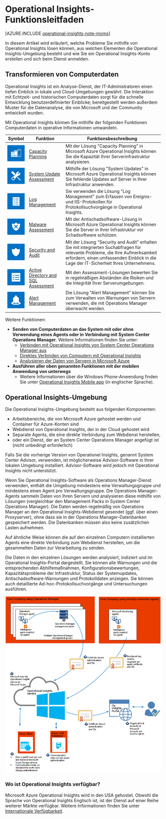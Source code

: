 <properties
	pageTitle="Operational Insights-Funktionsleitfaden"
	description="Operational Insights ist ein Analyse-Dienst, der IT-Administratoren einen tiefen Einblick in lokale und Cloud-Umgebungen gewährt. Die Interaktion mit Echtzeit- und historischen Computerdaten sorgt für die schnelle Entwicklung benutzerdefinierter Einblicke; bereitgestellt werden außerdem Muster für die Datenanalyse, die von Microsoft und der Community entwickelt wurden."
	services="operational-insights"
	documentationCenter=""
	authors="bandersmsft"
	manager="jwhit"
	editor=""/>

<tags
	ms.service="operational-insights"
	ms.workload="na"
	ms.tgt_pltfrm="na"
	ms.devlang="na"
	ms.topic="article"
	ms.date="07/02/2015"
	ms.author="banders"/>

# Operational Insights-Funktionsleitfaden

[AZURE.INCLUDE [operational-insights-note-moms](../../includes/operational-insights-note-moms.md)]

In diesem Artikel wird erläutert, welche Probleme Sie mithilfe von Operational Insights lösen können, aus welchen Elementen die Operational Insights-Umgebung besteht und wie Sie ein Operational Insights-Konto erstellen und sich beim Dienst anmelden.

## Transformieren von Computerdaten

Operational Insights ist ein Analyse-Dienst, der IT-Administratoren einen tiefen Einblick in lokale und Cloud-Umgebungen gewährt. Die Interaktion mit Echtzeit- und historischen Computerdaten sorgt für die schnelle Entwicklung benutzerdefinierter Einblicke; bereitgestellt werden außerdem Muster für die Datenanalyse, die von Microsoft und der Community entwickelt wurden.

Mit Operational Insights können Sie mithilfe der folgenden Funktionen Computerdaten in operative Informationen umwandeln.


|**Symbol** | **Funktion** | **Funktionsbeschreibung**|
|---|---|---|
|![](./media/operational-insights-feature-guide/cap-plan.png) | [Capacity Planning](operational-insights-capacity.md) | Mit der Lösung "Capacity Planning" in Microsoft Azure Operational Insights können Sie die Kapazität Ihrer Serverinfrastruktur analysieren. |
| ![](./media/operational-insights-feature-guide/update.png) | [System Update Assessment](operational-insights-updates.md) | Mithilfe der Lösung "System Updates" in Microsoft Azure Operational Insights können Sie fehlende Updates auf Server in Ihrer Infrastruktur anwenden. |
| ![](./media/operational-insights-feature-guide/log-mgt.png) | [Log Management](operational-insights-search.md) | Sie verwenden die Lösung "Log Management" zum Erfassen von Ereignis- und IIS-Protokollen für Protokollsuchvorgänge in Operational Insights. |
| ![](./media/operational-insights-feature-guide/malware.png) | [Malware Assessment](operational-insights-antimalware.md) | Mit der Antischadsoftware-Lösung in Microsoft Azure Operational Insights können Sie die Server in Ihrer Infrastruktur vor Schadsoftware schützen. |
| ![](./media/operational-insights-feature-guide/sec-audit.png) | [Security and Audit](operational-insights-security-audit.md) | Mit der Lösung "Security and Audit" erhalten Sie mit integrierten Suchabfragen für relevante Probleme, die Ihre Aufmerksamkeit erfordern, einen umfassenden Einblick in die Lage der IT-Sicherheit Ihres Unternehmens. |
| ![](./media/operational-insights-feature-guide/assessment.png) | [Active Directory and SQL Assessment](operational-insights-assessment.md) | Mit den Assessment-Lösungen bewerten Sie in regelmäßigen Abständen die Risiken und die Integrität Ihrer Serverumgebungen. |
| ![](./media/operational-insights-feature-guide/alert.png) | [Alert Management](operational-insights-alerts.md) | Die Lösung "Alert Management" können Sie zum Verwalten von Warnungen von Servern verwenden, die mit Operations Manager überwacht werden. |


Weitere Funktionen:

- **Senden von Computerdaten an das System mit oder ohne Verwendung eines Agents oder in Verbindung mit System Center Operations Manager**. Weitere Informationen finden Sie unter:
	- [Verbinden mit Operational Insights von System Center Operations Manager aus](operational-insights-connect-scom.md)
	- [Direktes Verbinden von Computern mit Operational Insights](operational-insights-direct-agent.md)
	- [Analysieren der Daten von Servern in Microsoft Azure](operational-insights-analyze-data-azure.md)
- **Ausführen aller oben genannten Funktionen mit der mobilen Anwendung von unterwegs**
	- Weitere Informationen über die Windows Phone-Anwendung finden Sie unter [Operational Insights Mobile app](http://www.windowsphone.com/de-de/store/app/operational-insights/4823b935-83ce-466c-82bb-bd0a3f58d865) (in englischer Sprache).

## Operational Insights-Umgebung

Die Operational Insights-Umgebung besteht aus folgenden Komponenten:

- Arbeitsbereiche, die von Microsoft Azure gehostet werden und Container für Azure-Konten sind
- Webdienst von Operational Insights, der in der Cloud gehostet wird
- Separate Agents, die eine direkte Verbindung zum Webdienst herstellen,
- oder ein Dienst, der an System Center Operations Manager angefügt ist (nicht unbedingt erforderlich)


Falls Sie die vorherige Version von Operationel Insights, genannt System Center Advisor, verwenden, ist möglicherweise Advisor-Software in Ihrer lokalen Umgebung installiert. Advisor-Software wird jedoch mit Operational Insights nicht unterstützt.

Wenn Sie Operational Insights-Software als Operations Manager-Dienst verwenden, enthält die Umgebung mindestens eine Verwaltungsgruppe und mindestens einen Agent pro Verwaltungsgruppe. Die Operations Manager-Agents sammeln Daten von Ihren Servern und analysieren diese mithilfe von Lösungen (vergleichbar den Management Packs in System Center Operations Manager). Die Daten werden regelmäßig von Operations Manager an den Operational Insights-Webdienst gesendet (ggf. über einen Proxyserver), ohne dass sie in der Operations Manager-Datenbanken gespeichert werden. Die Datenbanken müssen also keine zusätzlichen Lasten aufnehmen.

Auf ähnliche Weise können die auf den einzelnen Computern installierten Agents eine direkte Verbindung zum Webdienst herstellen, um die gesammelten Daten zur Verarbeitung zu senden.

Die Daten in den einzelnen Lösungen werden analysiert, indiziert und im Operational Insights-Portal dargestellt. Sie können alle Warnungen und die entsprechenden Abhilfemaßnahmen, Konfigurationsbewertungen, Kapazitätsprobleme der Infrastruktur, Status der Systemupdates, Antischadsoftware-Warnungen und Protokolldaten anzeigen. Sie können auch detaillierte Ad-hoc-Protokollsuchvorgänge und Untersuchungen ausführen.

![Bild des Operational Insights-Übersichtsdiagramms](./media/operational-insights-feature-guide/environment.png)

### Wo ist Operational Insights verfügbar?
Microsoft Azure Operational Insights wird in den USA gehostet. Obwohl die Sprache von Operational Insights Englisch ist, ist der Dienst auf einer Reihe weiterer Märkte verfügbar. Weitere Informationen finden Sie unter [Internationale Verfügbarkeit](http://go.microsoft.com/fwlink/?LinkId=229842).

<!---HONumber=July15_HO4-->